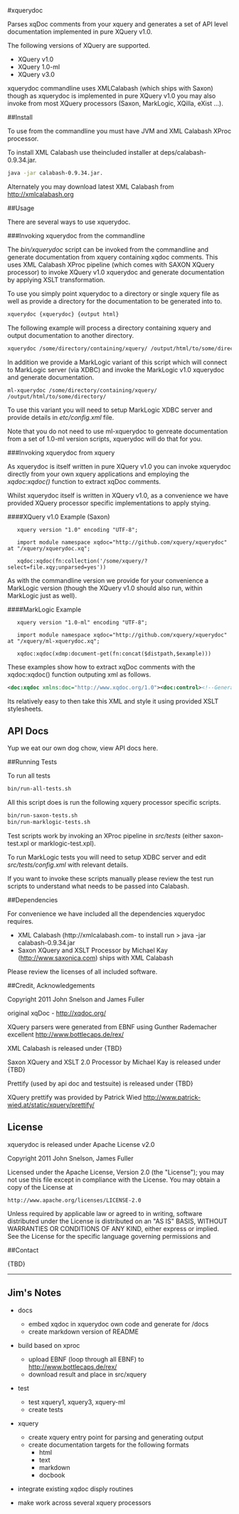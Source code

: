 #xquerydoc

Parses xqDoc comments from your xquery and generates a set of API
level documentation implemented in pure XQuery v1.0.

The following versions of XQuery are supported.

  * XQuery v1.0 
  * XQuery 1.0-ml
  * XQuery v3.0 

xquerydoc commandline uses XMLCalabash (which ships with Saxon) though 
as xquerydoc is implemented in pure XQuery v1.0 you may also invoke
from most XQuery processors (Saxon, MarkLogic, XQilla, eXist ...).


##Install

To use from the commandline you must have JVM and XML Calabash XProc processor.

To install XML Calabash use theincluded installer at deps/calabash-0.9.34.jar.

```bash
java -jar calabash-0.9.34.jar.
```

Alternately you may download latest XML Calabash from
http://xmlcalabash.org


##Usage

There are several ways to use xquerydoc.

###Invoking xquerydoc from the commandline

The *bin/xquerydoc* script can be invoked from the commandline and
generate documentation from xquery containing xqdoc comments. This
uses XML Calabash XProc pipeline (which comes with SAXON XQuery
processor) to invoke XQuery v1.0 xquerydoc and generate documentation
by applying XSLT transformation.

To use you simply point xquerydoc to a directory or single xquery file
as well as provide a directory for the documentation to be generated
into to.

```bash
xquerydoc {xquerydoc} {output html}
```

The following example will process a directory containing xquery and
output documentation to another directory.

```bash
xquerydoc /some/directory/containing/xquery/ /output/html/to/some/directory/
```

In addition we provide a MarkLogic variant of this script which will
connect to MarkLogic server (via XDBC) and invoke the MarkLogic v1.0
xquerydoc and generate documentation.

```
ml-xquerydoc /some/directory/containing/xquery/ /output/html/to/some/directory/
```

To use this variant you will need to setup MarkLogic XDBC server and
provide details in *etc/config.xml* file.

Note that you do not need to use ml-xquerydoc to genreate
documentation from a set of 1.0-ml version scripts, xquerydoc will do
that for you. 

###Invoking xquerydoc from xquery

As xquerydoc is itself written in pure XQuery v1.0  you can invoke xquerydoc directly
from your own xquery applications and employing the *xqdoc:xqdoc()* function to extract xqDoc comments.

Whilst xquerydoc itself is written in XQuery v1.0, as a convenience we have provided XQuery processor specific 
implementations to apply stying.

####XQuery v1.0 Example (Saxon)
```xquery
   xquery version "1.0" encoding "UTF-8";

   import module namespace xqdoc="http://github.com/xquery/xquerydoc" at "/xquery/xquerydoc.xq";

   xqdoc:xqdoc(fn:collection('/some/xquery/?select=file.xqy;unparsed=yes')) 
```
As with the commandline version we provide for your convenience a
MarkLogic version (though the XQuery v1.0 should also run, within
MarkLogic just as well). 

####MarkLogic Example
```xquery
   xquery version "1.0-ml" encoding "UTF-8";

   import module namespace xqdoc="http://github.com/xquery/xquerydoc" at "/xquery/ml-xquerydoc.xq";

   xqdoc:xqdoc(xdmp:document-get(fn:concat($distpath,$example))) 
```

These examples show how to extract xqDoc comments with the
xqdoc:xqdoc() function outputing xml as follows.

```xml
<doc:xqdoc xmlns:doc="http://www.xqdoc.org/1.0"><doc:control><!--Generated by xquerydoc: http://github.com/xquery/xquerydoc--><doc:date/><doc:version>N/A</doc:version></doc:control><doc:module type="main"><doc:uri/><doc:comment><doc:description> &#xD;  This main module controls the presentation of the home page for&#xD;  xqDoc.  The home page will list all of the library and main modules&#xD;  contained in the 'xqDoc' collection.&#xD;  The mainline function invokes only the&#xD;  method to generate the HTML for the xqDoc home page.  A parameter of type &#xD;  xs:boolean is passed to indicate whether links on the page should be constructed &#xD;  to static HTML pages (for off-line viewing) or to XQuery scripts for dynamic&#xD;  real-time viewing.&#xD; &#xD;  </doc:description><doc:author> Darin McBeath&#xD;  </doc:author><doc:since> June 9, 2006&#xD;  </doc:since><doc:version> 1.3&#xD;</doc:version></doc:comment></doc:module><doc:variables/><doc:functions/></doc:xqdoc>
```

Its relatively easy to then take this XML and style it using provided
XSLT stylesheets.



## API Docs

Yup we eat our own dog chow, view API docs here.


##Running Tests

To run all tests

```bash
bin/run-all-tests.sh
```

All this script does is run the following xquery processor specific scripts.

```bash
bin/run-saxon-tests.sh 
bin/run-marklogic-tests.sh
```

Test scripts work by invoking an XProc pipeline in *src/tests* (either saxon-test.xpl or marklogic-test.xpl).

To run MarkLogic tests you will need to setup XDBC server and edit
*src/tests/config.xml* with relevant details.

If you want to invoke these scripts manually please review the test
run scripts to understand what needs to be passed into Calabash.

##Dependencies

For convenience we have included all the dependencies xquerydoc
requires.

  * XML Calabash (http://xmlcalabash.com- to install run > java -jar calabash-0.9.34.jar
  * Saxon XQuery and XSLT Processor by Michael Kay (http://www.saxonica.com)  ships with XML Calabash

Please review the licenses of all included software.

##Credit, Acknowledgements

Copyright 2011 John Snelson and James Fuller

original xqDoc - http://xqdoc.org/

XQuery parsers were generated from EBNF using Gunther Rademacher
excellent http://www.bottlecaps.de/rex/

XML Calabash is released under {TBD}

Saxon XQuery and XSLT 2.0 Processor by Michael Kay is released under {TBD}

Prettify (used by api doc and testsuite) is released under {TBD}

XQuery prettify was provided by Patrick Wied
http://www.patrick-wied.at/static/xquery/prettify/ 


## License

xquerydoc is released under Apache License v2.0

Copyright 2011 John Snelson, James Fuller

Licensed under the Apache License, Version 2.0 (the "License");
you may not use this file except in compliance with the License.
You may obtain a copy of the License at

    http://www.apache.org/licenses/LICENSE-2.0

Unless required by applicable law or agreed to in writing, software
distributed under the License is distributed on an "AS IS" BASIS,
WITHOUT WARRANTIES OR CONDITIONS OF ANY KIND, either express or implied.
See the License for the specific language governing permissions and


##Contact


{TBD}









--------------------------------

Jim's Notes
-----------

* docs
  * embed xqdoc in xquerydoc own code and generate for /docs
  * create markdown version of README

* build based on xproc
  * upload EBNF (loop through all EBNF) to http://www.bottlecaps.de/rex/ 
  * download result and place in src/xquery
  
* test
  * test xquery1, xquery3, xquery-ml
  * create tests 

* xquery
  * create xquery entry point for parsing and generating output
  * create documentation targets for the following formats
    * html
    * text
    * markdown
    * docbook

* integrate existing xqdoc disply routines

* make work across several xquery processors

